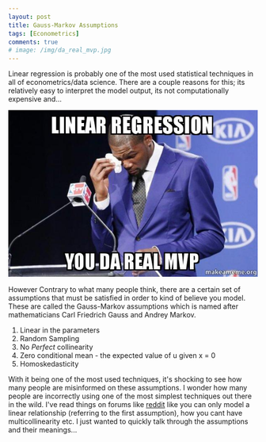 ```yaml
---
layout: post
title: Gauss-Markov Assumptions
tags: [Econometrics]
comments: true
# image: /img/da_real_mvp.jpg
---
```


Linear regression is probably one of the most used statistical techniques in all of econometrics/data science. There are a couple reasons for this; its relatively easy to interpret the model output, its not computationally expensive and...

<p style="text-align:center">
<img src="/img/da_real_mvp.jpg" alt="MVP" />
</p>


However Contrary to what many people think, there are a certain set of assumptions that must be satisfied in order to kind of believe you model. These are called the Gauss-Markov assumptions which is named after mathematicians Carl Friedrich Gauss and Andrey Markov.

  1. Linear in the parameters
  2. Random Sampling
  3. No *Perfect* collinearity
  4. Zero conditional mean - the expected value of u given x = 0
  5. Homoskedasticity



With it being one of the most used techniques, it's shocking to see how many people are misinformed on these assumptions. I wonder how many people are incorrectly using one of the most simplest techniques out there in the wild. I've read things on forums like [reddit](https://reddit.com/r/datascience) like you can only model a linear relationship (referring to the first assumption), how you cant have multicollinearity etc. I just wanted to quickly talk through the assumptions and their meanings...
